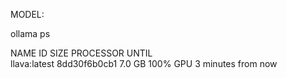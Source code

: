 MODEL: 


ollama ps

NAME            ID              SIZE      PROCESSOR    UNTIL              
llava:latest    8dd30f6b0cb1    7.0 GB    100% GPU     3 minutes from now   
